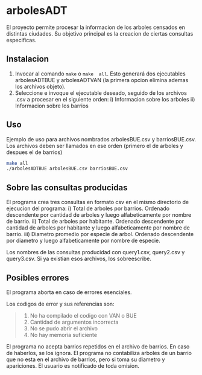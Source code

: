 # arbolesADT

El proyecto permite procesar la informacion de los arboles censados en distintas ciudades.
Su objetivo principal es la creacion de ciertas consultas especificas. 

## Instalacion

1) Invocar al comando `make` o `make  all`. Esto generará dos ejecutables arbolesADTBUE y arbolesADTVAN (la primera opcion elimina ademas los archivos objeto).
2) Seleccione e invoque el ejecutable deseado, seguido de los archivos .csv a procesar en el siguiente orden: 
	i)  Informacion sobre los arboles
	ii) Informacion sobre los barrios

## Uso

Ejemplo de uso para archivos nombrados arbolesBUE.csv y barriosBUE.csv. 
Los archivos deben ser llamados en ese orden (primero el de arboles y despues el de barrios) 

```bash
make all 
./arbolesADTBUE arbolesBUE.csv barriosBUE.csv
```

## Sobre las consultas producidas

El programa crea tres consultas en formato csv en el mismo directorio de ejecucion del programa: 
	i) Total de arboles por barrios. Ordenado descendente por cantidad de arboles y luego alfabeticamente por nombre de barrio. 
	ii) Total de arboles por habitante. Ordenado descendente por cantidad de arboles por habitante y luego alfabeticamente por nombre de barrio. 
	iii) Diametro promedio por especie de arbol. Ordenado descendente por diametro y luego alfabeticamente por nombre de especie. 

Los nombres de las consultas producidad con query1.csv, query2.csv y query3.csv. Si ya existian esos archivos, los sobreescribe.  

## Posibles errores

El programa aborta en caso de errores esenciales. 

Los codigos de error y sus referencias son: 

>1) No ha compilado el codigo con VAN o BUE 
>2) Cantidad de argumentos incorrecta
>3) No se pudo abrir el archivo
>4) No hay memoria suficiente	

El programa no acepta barrios repetidos en el archivo de barrios. En caso de haberlos, se los ignora. 
El programa no contabiliza arboles de un barrio que no esta en el archivo de barrios, pero si toma su diametro y apariciones. 
El usuario es notificado de toda omision. 
